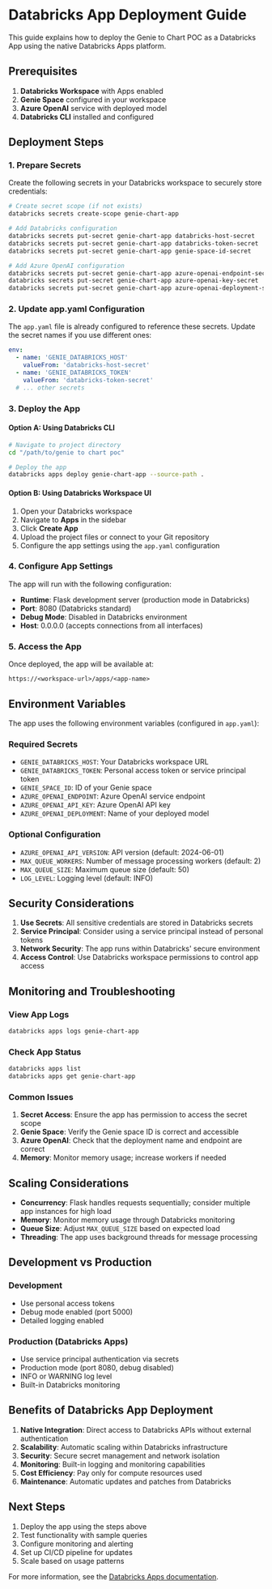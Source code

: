 # Databricks App Deployment Guide

This guide explains how to deploy the Genie to Chart POC as a Databricks App using the native Databricks Apps platform.

## Prerequisites

1. **Databricks Workspace** with Apps enabled
2. **Genie Space** configured in your workspace
3. **Azure OpenAI** service with deployed model
4. **Databricks CLI** installed and configured

## Deployment Steps

### 1. Prepare Secrets

Create the following secrets in your Databricks workspace to securely store credentials:

```bash
# Create secret scope (if not exists)
databricks secrets create-scope genie-chart-app

# Add Databricks configuration
databricks secrets put-secret genie-chart-app databricks-host-secret
databricks secrets put-secret genie-chart-app databricks-token-secret
databricks secrets put-secret genie-chart-app genie-space-id-secret

# Add Azure OpenAI configuration
databricks secrets put-secret genie-chart-app azure-openai-endpoint-secret
databricks secrets put-secret genie-chart-app azure-openai-key-secret
databricks secrets put-secret genie-chart-app azure-openai-deployment-secret
```

### 2. Update app.yaml Configuration

The `app.yaml` file is already configured to reference these secrets. Update the secret names if you use different ones:

```yaml
env:
  - name: 'GENIE_DATABRICKS_HOST'
    valueFrom: 'databricks-host-secret'
  - name: 'GENIE_DATABRICKS_TOKEN'
    valueFrom: 'databricks-token-secret'
  # ... other secrets
```

### 3. Deploy the App

#### Option A: Using Databricks CLI

```bash
# Navigate to project directory
cd "/path/to/genie to chart poc"

# Deploy the app
databricks apps deploy genie-chart-app --source-path .
```

#### Option B: Using Databricks Workspace UI

1. Open your Databricks workspace
2. Navigate to **Apps** in the sidebar
3. Click **Create App**
4. Upload the project files or connect to your Git repository
5. Configure the app settings using the `app.yaml` configuration

### 4. Configure App Settings

The app will run with the following configuration:

- **Runtime**: Flask development server (production mode in Databricks)
- **Port**: 8080 (Databricks standard)
- **Debug Mode**: Disabled in Databricks environment
- **Host**: 0.0.0.0 (accepts connections from all interfaces)

### 5. Access the App

Once deployed, the app will be available at:
```
https://<workspace-url>/apps/<app-name>
```

## Environment Variables

The app uses the following environment variables (configured in `app.yaml`):

### Required Secrets
- `GENIE_DATABRICKS_HOST`: Your Databricks workspace URL
- `GENIE_DATABRICKS_TOKEN`: Personal access token or service principal token
- `GENIE_SPACE_ID`: ID of your Genie space
- `AZURE_OPENAI_ENDPOINT`: Azure OpenAI service endpoint
- `AZURE_OPENAI_API_KEY`: Azure OpenAI API key
- `AZURE_OPENAI_DEPLOYMENT`: Name of your deployed model

### Optional Configuration
- `AZURE_OPENAI_API_VERSION`: API version (default: 2024-06-01)
- `MAX_QUEUE_WORKERS`: Number of message processing workers (default: 2)
- `MAX_QUEUE_SIZE`: Maximum queue size (default: 50)
- `LOG_LEVEL`: Logging level (default: INFO)

## Security Considerations

1. **Use Secrets**: All sensitive credentials are stored in Databricks secrets
2. **Service Principal**: Consider using a service principal instead of personal tokens
3. **Network Security**: The app runs within Databricks' secure environment
4. **Access Control**: Use Databricks workspace permissions to control app access

## Monitoring and Troubleshooting

### View App Logs
```bash
databricks apps logs genie-chart-app
```

### Check App Status
```bash
databricks apps list
databricks apps get genie-chart-app
```

### Common Issues

1. **Secret Access**: Ensure the app has permission to access the secret scope
2. **Genie Space**: Verify the Genie space ID is correct and accessible
3. **Azure OpenAI**: Check that the deployment name and endpoint are correct
4. **Memory**: Monitor memory usage; increase workers if needed

## Scaling Considerations

- **Concurrency**: Flask handles requests sequentially; consider multiple app instances for high load
- **Memory**: Monitor memory usage through Databricks monitoring
- **Queue Size**: Adjust `MAX_QUEUE_SIZE` based on expected load
- **Threading**: The app uses background threads for message processing

## Development vs Production

### Development
- Use personal access tokens
- Debug mode enabled (port 5000)
- Detailed logging enabled

### Production (Databricks Apps)
- Use service principal authentication via secrets
- Production mode (port 8080, debug disabled)
- INFO or WARNING log level
- Built-in Databricks monitoring

## Benefits of Databricks App Deployment

1. **Native Integration**: Direct access to Databricks APIs without external authentication
2. **Scalability**: Automatic scaling within Databricks infrastructure
3. **Security**: Secure secret management and network isolation
4. **Monitoring**: Built-in logging and monitoring capabilities
5. **Cost Efficiency**: Pay only for compute resources used
6. **Maintenance**: Automatic updates and patches from Databricks

## Next Steps

1. Deploy the app using the steps above
2. Test functionality with sample queries
3. Configure monitoring and alerting
4. Set up CI/CD pipeline for updates
5. Scale based on usage patterns

For more information, see the [Databricks Apps documentation](https://learn.microsoft.com/en-us/azure/databricks/dev-tools/databricks-apps/app-runtime).
